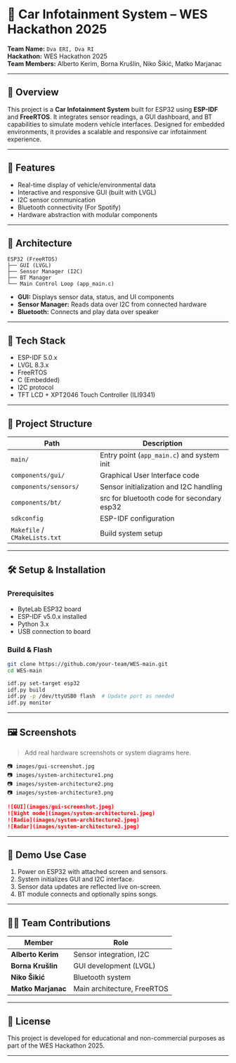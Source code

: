 
# 🚗 Car Infotainment System – WES Hackathon 2025

**Team Name:** `Dva ERI, Dva RI`  
**Hackathon:** WES Hackathon 2025  
**Team Members:** Alberto Kerim, Borna Krušlin, Niko Šikić, Matko Marjanac

---

## 📌 Overview

This project is a **Car Infotainment System** built for ESP32 using **ESP-IDF** and **FreeRTOS**. It integrates sensor readings, a GUI dashboard, and BT capabilities to simulate modern vehicle interfaces. Designed for embedded environments, it provides a scalable and responsive car infotainment experience.

---

## 🚀 Features

- Real-time display of vehicle/environmental data
- Interactive and responsive GUI (built with LVGL)
- I2C sensor communication
- Bluetooth connectivity (For Spotify)
- Hardware abstraction with modular components

---

## 🧠 Architecture

```
ESP32 (FreeRTOS)
├── GUI (LVGL)
├── Sensor Manager (I2C)
├── BT Manager
└── Main Control Loop (app_main.c)
```

- **GUI:** Displays sensor data, status, and UI components
- **Sensor Manager:** Reads data over I2C from connected hardware
- **Bluetooth:** Connects and play data over speaker

---

## 🔧 Tech Stack

- ESP-IDF 5.0.x
- LVGL 8.3.x
- FreeRTOS
- C (Embedded)
- I2C protocol
- TFT LCD + XPT2046 Touch Controller (ILI9341)

---

## 📁 Project Structure

| Path                  | Description                              |
|-----------------------|------------------------------------------|
| `main/`               | Entry point (`app_main.c`) and system init |
| `components/gui/`     | Graphical User Interface code            |
| `components/sensors/` | Sensor initialization and I2C handling   |
| `components/bt/`| src for bluetooth code for secondary esp32       |
| `sdkconfig`           | ESP-IDF configuration                    |
| `Makefile` / `CMakeLists.txt` | Build system setup              |

---

## 🛠️ Setup & Installation

### Prerequisites

- ByteLab ESP32 board
- ESP-IDF v5.0.x installed
- Python 3.x
- USB connection to board

### Build & Flash

```bash
git clone https://github.com/your-team/WES-main.git
cd WES-main

idf.py set-target esp32
idf.py build
idf.py -p /dev/ttyUSB0 flash  # Update port as needed
idf.py monitor
```

---

## 🖼️ Screenshots

> Add real hardware screenshots or system diagrams here.

```
📷 images/gui-screenshot.jpg
📷 images/system-architecture1.png
📷 images/system-architecture2.png
📷 images/system-architecture3.png
```

```markdown
![GUI](images/gui-screenshot.jpeg)
![Night mode](images/system-architecture1.jpeg)
![Radio](images/system-architecture2.jpeg)
![Radar](images/system-architecture3.jpeg)
```

---

## 🧪 Demo Use Case

1. Power on ESP32 with attached screen and sensors.
2. System initializes GUI and I2C interface.
3. Sensor data updates are reflected live on-screen.
4. BT module connects and optionally spins songs.

---

## 👨‍💻 Team Contributions

| Member            | Role                        |
|-------------------|-----------------------------|
| **Alberto Kerim** | Sensor integration, I2C     |
| **Borna Krušlin** | GUI development (LVGL)      |
| **Niko Šikić**    | Bluetooth system            |
| **Matko Marjanac**| Main architecture, FreeRTOS |

---

## 📄 License

This project is developed for educational and non-commercial purposes as part of the WES Hackathon 2025.

---
